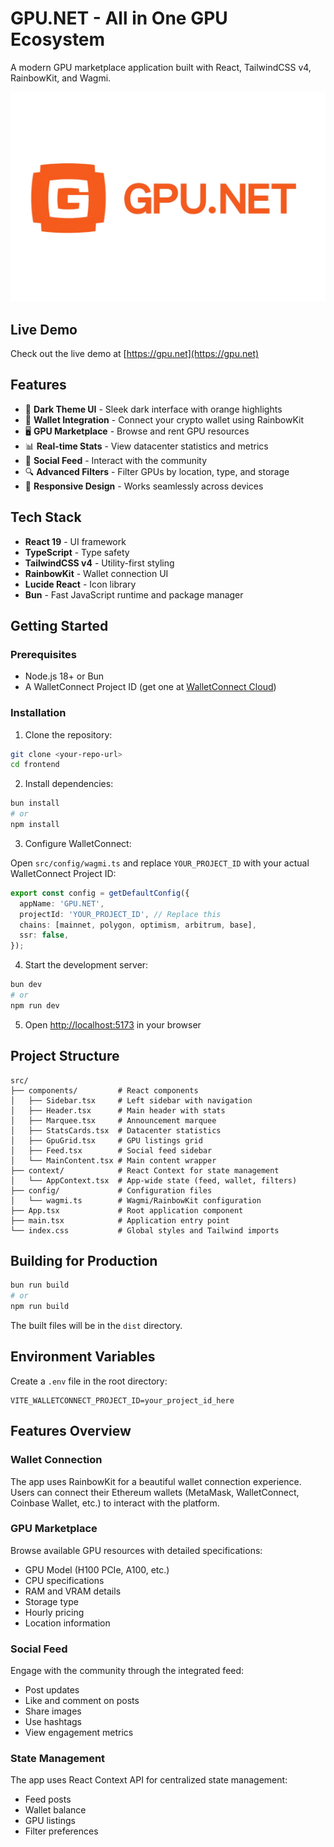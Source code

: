 # GPU.NET - All in One GPU Ecosystem

A modern GPU marketplace application built with React, TailwindCSS v4, RainbowKit, and Wagmi.

![GPU.NET](public/logo_with_name.svg)

## Live Demo
Check out the live demo at [https://gpu.net](https://gpu.net)

## Features

- 🎨 **Dark Theme UI** - Sleek dark interface with orange highlights
- 💼 **Wallet Integration** - Connect your crypto wallet using RainbowKit
- 🖥️ **GPU Marketplace** - Browse and rent GPU resources
- 📊 **Real-time Stats** - View datacenter statistics and metrics
- 💬 **Social Feed** - Interact with the community
- 🔍 **Advanced Filters** - Filter GPUs by location, type, and storage
- 📱 **Responsive Design** - Works seamlessly across devices

## Tech Stack

- **React 19** - UI framework
- **TypeScript** - Type safety
- **TailwindCSS v4** - Utility-first styling
- **RainbowKit** - Wallet connection UI
- **Lucide React** - Icon library
- **Bun** - Fast JavaScript runtime and package manager

## Getting Started

### Prerequisites

- Node.js 18+ or Bun
- A WalletConnect Project ID (get one at [WalletConnect Cloud](https://cloud.walletconnect.com/))

### Installation

1. Clone the repository:
```bash
git clone <your-repo-url>
cd frontend
```

2. Install dependencies:
```bash
bun install
# or
npm install
```

3. Configure WalletConnect:

Open `src/config/wagmi.ts` and replace `YOUR_PROJECT_ID` with your actual WalletConnect Project ID:
```typescript
export const config = getDefaultConfig({
  appName: 'GPU.NET',
  projectId: 'YOUR_PROJECT_ID', // Replace this
  chains: [mainnet, polygon, optimism, arbitrum, base],
  ssr: false,
});
```

4. Start the development server:
```bash
bun dev
# or
npm run dev
```

5. Open [http://localhost:5173](http://localhost:5173) in your browser

## Project Structure

```
src/
├── components/         # React components
│   ├── Sidebar.tsx     # Left sidebar with navigation
│   ├── Header.tsx      # Main header with stats
│   ├── Marquee.tsx     # Announcement marquee
│   ├── StatsCards.tsx  # Datacenter statistics
│   ├── GpuGrid.tsx     # GPU listings grid
│   ├── Feed.tsx        # Social feed sidebar
│   └── MainContent.tsx # Main content wrapper
├── context/            # React Context for state management
│   └── AppContext.tsx  # App-wide state (feed, wallet, filters)
├── config/             # Configuration files
│   └── wagmi.ts        # Wagmi/RainbowKit configuration
├── App.tsx             # Root application component
├── main.tsx            # Application entry point
└── index.css           # Global styles and Tailwind imports
```


## Building for Production

```bash
bun run build
# or
npm run build
```

The built files will be in the `dist` directory.

## Environment Variables

Create a `.env` file in the root directory:

```env
VITE_WALLETCONNECT_PROJECT_ID=your_project_id_here
```
## Features Overview

### Wallet Connection
The app uses RainbowKit for a beautiful wallet connection experience. Users can connect their Ethereum wallets (MetaMask, WalletConnect, Coinbase Wallet, etc.) to interact with the platform.

### GPU Marketplace
Browse available GPU resources with detailed specifications:
- GPU Model (H100 PCIe, A100, etc.)
- CPU specifications
- RAM and VRAM details
- Storage type
- Hourly pricing
- Location information

### Social Feed
Engage with the community through the integrated feed:
- Post updates
- Like and comment on posts
- Share images
- Use hashtags
- View engagement metrics

### State Management
The app uses React Context API for centralized state management:
- Feed posts
- Wallet balance
- GPU listings
- Filter preferences